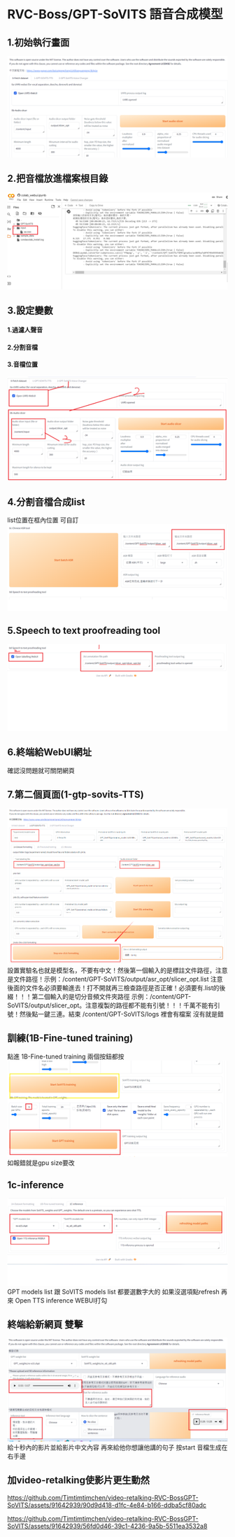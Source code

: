 # RVC-Boss/GPT-SoVITS 語音合成模型

## 1.初始執行畫面
![image](https://github.com/Timtimtimchen/video-retalking-RVC-BossGPT-SoVITS/blob/master/PHOTO/A.png)

## 2.把音檔放進檔案根目錄
![image](https://github.com/Timtimtimchen/video-retalking-RVC-BossGPT-SoVITS/blob/master/PHOTO/b.png)

## 3.設定變數
#### 1.過濾人聲音
#### 2.分割音檔
#### 3.音檔位置
![image](https://github.com/Timtimtimchen/video-retalking-RVC-BossGPT-SoVITS/blob/master/PHOTO/C.png)


## 4.分割音檔合成list
list位置在框內位置 可自訂
![image](https://github.com/Timtimtimchen/video-retalking-RVC-BossGPT-SoVITS/blob/master/PHOTO/D.png)

## 5.Speech to text proofreading tool
![image](https://github.com/Timtimtimchen/video-retalking-RVC-BossGPT-SoVITS/blob/master/PHOTO/e.png)

## 6.終端給WebUI網址
確認沒問題就可關閉網頁

## 7.第二個頁面(1-gtp-sovits-TTS)
![image](https://github.com/Timtimtimchen/video-retalking-RVC-BossGPT-SoVITS/blob/master/PHOTO/F.png)
設置實驗名也就是模型名，不要有中文！然後第一個輸入的是標註文件路徑，注意是文件路徑！示例：/content/GPT-SoVITS/output/asr_opt/slicer_opt.list 注意後面的文件名必須要輸進去！打不開就再三檢查路徑是否正確！必須要有.list的後綴！！！第二個輸入的是切分音頻文件夾路徑 示例：/content/GPT-SoVITS/output/slicer_opt。注意複製的路徑都不能有引號！！！千萬不能有引號！然後點一鍵三連。結束 /content/GPT-SoVITS/logs 裡會有檔案 沒有就是錯

## 訓練(1B-Fine-tuned training)
點進 1B-Fine-tuned training 兩個按鈕都按 
![image](https://github.com/Timtimtimchen/video-retalking-RVC-BossGPT-SoVITS/blob/master/PHOTO/g.png)
如報錯就是gpu size要改


## 1c-inference
![image](https://github.com/Timtimtimchen/video-retalking-RVC-BossGPT-SoVITS/blob/master/PHOTO/h.png)
GPT models list 跟 SoVITS models list 都要選數字大的 如果沒選項點refresh 再來 Open TTS inference WEBUI打勾

## 終端給新網頁 雙擊
![image](https://github.com/Timtimtimchen/video-retalking-RVC-BossGPT-SoVITS/blob/master/PHOTO/i.png)
給十秒內的影片並給影片中文內容
 再來給他你想讓他講的句子 按start
 音檔生成在右手邊

## 加video-retalking使影片更生動然


https://github.com/Timtimtimchen/video-retalking-RVC-BossGPT-SoVITS/assets/91642939/90d9d418-d1fc-4e84-b166-ddba5cf80adc


https://github.com/Timtimtimchen/video-retalking-RVC-BossGPT-SoVITS/assets/91642939/56fd0d46-39c1-4236-9a5b-5511ea3532a8

